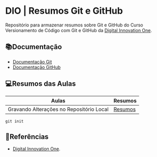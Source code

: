 # DIO | Resumos Git e GitHub

Repositório para armazenar resumos sobre Git e GitHub do Curso Versionamento de Código com Git e GitHub da  [Digital Innovation One](https://www.dio.me/).

## 📚Documentação
- [Documentação Git](https://git-scm.com/doc)
- [Documentação GitHub](https://docs.github.com/)

## 💻Resumos das Aulas
| Aulas | Resumos |
|------|---------|
|Gravando Alterações no Repositório Local| [Resumos]()|

```
git init
```

## 🔎Referências
- [Digital Innovation One]().

